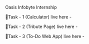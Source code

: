 Oasis Infobyte Internship

🔸Task - 1 (Calculator) live here - 


🔸Task - 2 (Tribute Page) live here - 


🔸Task - 3 (To-Do Web App) live here - 
